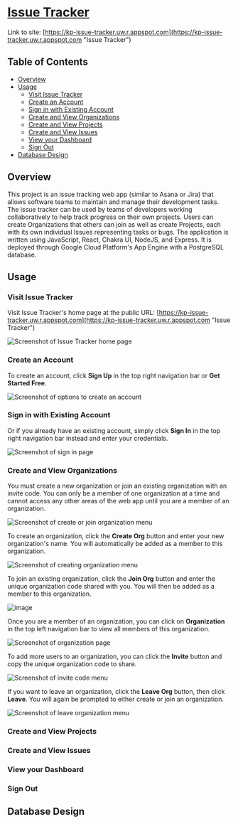 # [Issue Tracker](https://kp-issue-tracker.uw.r.appspot.com "Issue Tracker")
Link to site: [https://kp-issue-tracker.uw.r.appspot.com](https://kp-issue-tracker.uw.r.appspot.com "Issue Tracker")

## Table of Contents
- [Overview](#overview "Overview")
- [Usage](#usage "Usage")
  - [Visit Issue Tracker](#visit "Visit Issue Tracker")
  - [Create an Account](#create "Create an Account")
  - [Sign in with Existing Account](#existing "Sign in with Existing Account")
  - [Create and View Organizations](#organizations "Create and View Organizations")
  - [Create and View Projects](#projects "Create and View Projects")
  - [Create and View Issues](#issues "Create and View Issues")
  - [View your Dashboard](#dashboard "View your Dashboard")
  - [Sign Out](#signout "Sign Out")
- [Database Design](#database "Database Design")

## Overview <a name="overview"></a>
This project is an issue tracking web app (similar to Asana or Jira) that allows software teams to maintain and manage their development tasks. The issue tracker can be used by teams of developers working collaboratively to help track progress on their own projects. Users can create Organizations that others can join as well as create Projects, each with its own individual Issues representing tasks or bugs. The application is written using JavaScript, React, Chakra UI, NodeJS, and Express. It is deployed through Google Cloud Platform's App Engine with a PostgreSQL database.

## Usage <a name="usage"></a>

### Visit Issue Tracker <a name="visit"></a>
Visit Issue Tracker's home page at the public URL: [https://kp-issue-tracker.uw.r.appspot.com](https://kp-issue-tracker.uw.r.appspot.com "Issue Tracker")

![Screenshot of Issue Tracker home page](https://github.com/realKP/issue-tracker/assets/76978772/d4ba293e-4537-4d7a-94c8-26f200742935)


### Create an Account <a name="create"></a>
To create an account, click **Sign Up** in the top right navigation bar or **Get Started Free**.

![Screenshot of options to create an account](https://github.com/realKP/issue-tracker/assets/76978772/ee5e571b-919f-4af5-954b-d711f3ba9e60)


### Sign in with Existing Account <a name="existing"></a>
Or if you already have an existing account, simply click **Sign In** in the top right navigation bar instead and enter your credentials.

![Screenshot of sign in page](https://github.com/realKP/issue-tracker/assets/76978772/0017eb9b-8697-4cc9-89c3-dd99cdc3f8cb)


### Create and View Organizations <a name="organizations"></a>
You must create a new organization or join an existing organization with an invite code. You can only be a member of one organization at a time and cannot access any other areas of the web app until you are a member of an organization.

![Screenshot of create or join organization menu](https://github.com/realKP/issue-tracker/assets/76978772/968910b7-4129-43f9-8bac-6f21ab6f34f6)

To create an organization, click the **Create Org** button and enter your new organization's name. You will automatically be added as a member to this organization.

![Screenshot of creating organization menu](https://github.com/realKP/issue-tracker/assets/76978772/7c6a3e3e-226f-4ba7-879a-5c1c8dc26449)

To join an existing organization, click the **Join Org** button and enter the unique organization code shared with you. You will then be added as a member to this organization.

![image](https://github.com/realKP/issue-tracker/assets/76978772/cfe2da02-2c27-483d-815a-dc3aed6393b9)

Once you are a member of an organization, you can click on **Organization** in the top left navigation bar to view all members of this organization.

![Screenshot of organization page](https://github.com/realKP/issue-tracker/assets/76978772/e64dd361-7c29-4bb3-8711-7426d1cecd78)

To add more users to an organization, you can click the **Invite** button and copy the unique organization code to share.

![Screenshot of invite code menu](https://github.com/realKP/issue-tracker/assets/76978772/0b0d3126-e86f-4dca-9d00-453db930cfc6)

If you want to leave an organization, click the **Leave Org** button, then click **Leave**. You will again be prompted to either create or join an organization.

![Screenshot of leave organization menu](https://github.com/realKP/issue-tracker/assets/76978772/e41f3ca3-9fbf-4cc5-bb8d-39a837740507)
 

### Create and View Projects <a name="projects"></a>







### Create and View Issues <a name="issues"></a>
### View your Dashboard <a name="dashboard"></a>
### Sign Out <a name="signout"></a>


## Database Design <a name="database"></a>
